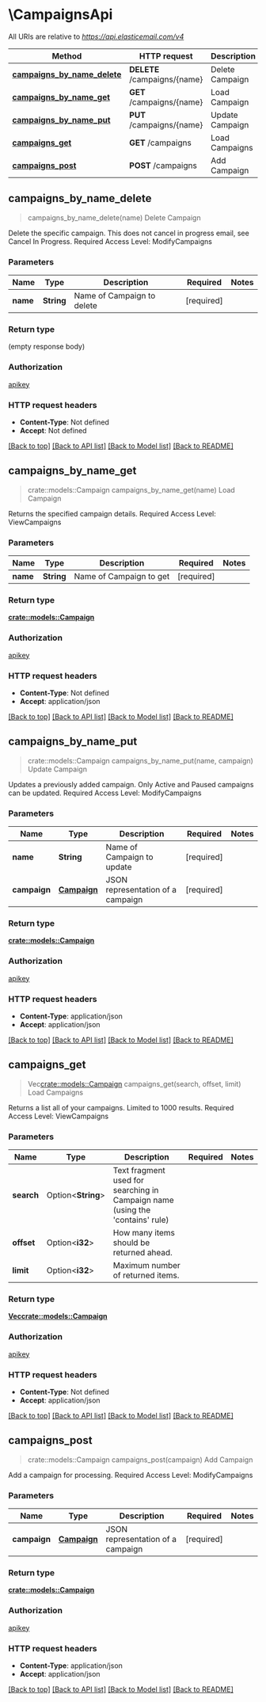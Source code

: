 # \CampaignsApi

All URIs are relative to *https://api.elasticemail.com/v4*

Method | HTTP request | Description
------------- | ------------- | -------------
[**campaigns_by_name_delete**](CampaignsApi.md#campaigns_by_name_delete) | **DELETE** /campaigns/{name} | Delete Campaign
[**campaigns_by_name_get**](CampaignsApi.md#campaigns_by_name_get) | **GET** /campaigns/{name} | Load Campaign
[**campaigns_by_name_put**](CampaignsApi.md#campaigns_by_name_put) | **PUT** /campaigns/{name} | Update Campaign
[**campaigns_get**](CampaignsApi.md#campaigns_get) | **GET** /campaigns | Load Campaigns
[**campaigns_post**](CampaignsApi.md#campaigns_post) | **POST** /campaigns | Add Campaign



## campaigns_by_name_delete

> campaigns_by_name_delete(name)
Delete Campaign

Delete the specific campaign.  This does not cancel in progress email, see Cancel In Progress. Required Access Level: ModifyCampaigns

### Parameters


Name | Type | Description  | Required | Notes
------------- | ------------- | ------------- | ------------- | -------------
**name** | **String** | Name of Campaign to delete | [required] |

### Return type

 (empty response body)

### Authorization

[apikey](../README.md#apikey)

### HTTP request headers

- **Content-Type**: Not defined
- **Accept**: Not defined

[[Back to top]](#) [[Back to API list]](../README.md#documentation-for-api-endpoints) [[Back to Model list]](../README.md#documentation-for-models) [[Back to README]](../README.md)


## campaigns_by_name_get

> crate::models::Campaign campaigns_by_name_get(name)
Load Campaign

Returns the specified campaign details. Required Access Level: ViewCampaigns

### Parameters


Name | Type | Description  | Required | Notes
------------- | ------------- | ------------- | ------------- | -------------
**name** | **String** | Name of Campaign to get | [required] |

### Return type

[**crate::models::Campaign**](Campaign.md)

### Authorization

[apikey](../README.md#apikey)

### HTTP request headers

- **Content-Type**: Not defined
- **Accept**: application/json

[[Back to top]](#) [[Back to API list]](../README.md#documentation-for-api-endpoints) [[Back to Model list]](../README.md#documentation-for-models) [[Back to README]](../README.md)


## campaigns_by_name_put

> crate::models::Campaign campaigns_by_name_put(name, campaign)
Update Campaign

Updates a previously added campaign.  Only Active and Paused campaigns can be updated. Required Access Level: ModifyCampaigns

### Parameters


Name | Type | Description  | Required | Notes
------------- | ------------- | ------------- | ------------- | -------------
**name** | **String** | Name of Campaign to update | [required] |
**campaign** | [**Campaign**](Campaign.md) | JSON representation of a campaign | [required] |

### Return type

[**crate::models::Campaign**](Campaign.md)

### Authorization

[apikey](../README.md#apikey)

### HTTP request headers

- **Content-Type**: application/json
- **Accept**: application/json

[[Back to top]](#) [[Back to API list]](../README.md#documentation-for-api-endpoints) [[Back to Model list]](../README.md#documentation-for-models) [[Back to README]](../README.md)


## campaigns_get

> Vec<crate::models::Campaign> campaigns_get(search, offset, limit)
Load Campaigns

Returns a list all of your campaigns. Limited to 1000 results. Required Access Level: ViewCampaigns

### Parameters


Name | Type | Description  | Required | Notes
------------- | ------------- | ------------- | ------------- | -------------
**search** | Option<**String**> | Text fragment used for searching in Campaign name (using the 'contains' rule) |  |
**offset** | Option<**i32**> | How many items should be returned ahead. |  |
**limit** | Option<**i32**> | Maximum number of returned items. |  |

### Return type

[**Vec<crate::models::Campaign>**](Campaign.md)

### Authorization

[apikey](../README.md#apikey)

### HTTP request headers

- **Content-Type**: Not defined
- **Accept**: application/json

[[Back to top]](#) [[Back to API list]](../README.md#documentation-for-api-endpoints) [[Back to Model list]](../README.md#documentation-for-models) [[Back to README]](../README.md)


## campaigns_post

> crate::models::Campaign campaigns_post(campaign)
Add Campaign

Add a campaign for processing. Required Access Level: ModifyCampaigns

### Parameters


Name | Type | Description  | Required | Notes
------------- | ------------- | ------------- | ------------- | -------------
**campaign** | [**Campaign**](Campaign.md) | JSON representation of a campaign | [required] |

### Return type

[**crate::models::Campaign**](Campaign.md)

### Authorization

[apikey](../README.md#apikey)

### HTTP request headers

- **Content-Type**: application/json
- **Accept**: application/json

[[Back to top]](#) [[Back to API list]](../README.md#documentation-for-api-endpoints) [[Back to Model list]](../README.md#documentation-for-models) [[Back to README]](../README.md)

